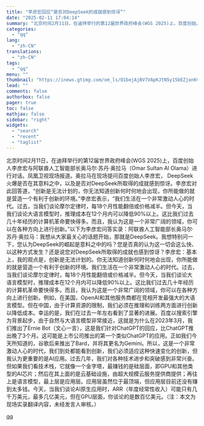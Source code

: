 ```yaml
---
title: "李彦宏回应“是否对DeepSeek的成就感到惊讶”"
date: "2025-02-11 17:04:14"
summary: "北京时间2月11日，在迪拜举行的第12届世界政府峰会(WGS 2025)上，百度创始人李彦宏与阿联酋..."
categories:
  - "qq"
lang:
  - "zh-CN"
translations:
  - "zh-CN"
tags:
  - "qq"
menu: ""
thumbnail: "https://inews.gtimg.com/om_ls/O1bejAjBV7VApKJtN5y15bEZjonKvDKM5dtt1vDfrDwPQAA_640360/0"
lead: ""
comments: false
authorbox: false
pager: true
toc: false
mathjax: false
sidebar: "right"
widgets:
  - "search"
  - "recent"
  - "taglist"
---
```


北京时间2月11日，在迪拜举行的第12届世界政府峰会(WGS 2025)上，百度创始人李彦宏与阿联酋人工智能部长奥马尔·苏丹·奥拉马（Omar Sultan Al Olama）进行对话。凤凰卫视现场报道。奥拉马在现场提问百度创始人李彦宏， DeepSeek火爆是否在其意料之中，以及是否对DeepSeek所取得的成就感到惊讶。李彦宏对此回答道，“创新是无法计划的，你无法知道创新何时何地会出现，你所能做的就是营造一个有利于创新的环境。”李彦宏表示，“我们生活在一个非常激动人心的时代。过去，当我们谈论摩尔定律时，每18个月性能翻倍或价格减半。但今天，当我们谈论大语言模型时，推理成本在12个月内可以降低90%以上。这比我们过去几十年经历的计算机革命要快得多。而且，我认为这是一个非常广阔的领域，你可以在各种方向上进行创新。”以下为李彦宏问答实录：阿联酋人工智能部长奥马尔·苏丹·奥拉马：我想从大家最关心的话题开始，那就是DeepSeek。我想特别问一下，您认为DeepSeek的崛起是意料之中的吗？您是否真的认为这一切会这么快、以这种方式发生？还是说您对DeepSeek所取得的成就也感到惊讶？李彦宏：基本上，我的观点是，创新是无法计划的。你无法知道创新何时何地会出现，你所能做的就是营造一个有利于创新的环境。我们生活在一个非常激动人心的时代。过去，当我们谈论摩尔定律时，每18个月性能翻倍或价格减半。但今天，当我们谈论大语言模型时，推理成本在12个月内可以降低90%以上。这比我们过去几十年经历的计算机革命要快得多。而且，我认为这是一个非常广阔的领域，你可以在各种方向上进行创新。例如，在美国，OpenAI和其他服务商都在竞相开发最强大的大语言模型。但在中国，由于计算资源的限制，我们必须在推理和训练两方面进行创新以降低成本。幸运的是，我们在过去一年左右看到了显著的进展。百度以搜索引擎为背景起步，由于自然与大语言模型非常接近，这就是为什么在2023年3月，我们推出了Ernie Bot（文心一言），这是我们针对ChatGPT的回应，比ChatGPT推出晚了3个月。这可能是上市公司推出的第一个类似ChatGPT的应用。正如我们今天所知道的，谷歌后来推出了Bard，并将其更名为Gemini。所以，这是一个非常激动人心的时代，我们到处都能看到创新，我们必须适应这种快速变化的创新，但我认为更重要的是AI应用。过去几年，我们对各种技术进步和突破感到非常兴奋。但如果我们看技术栈，它就像一个金字塔，最赚钱的是硅层面，即GPU和其他类型的AI芯片；然后在其上面的是云基础设施，由超大规模云服务提供商提供；再往上是语言模型，最上层是应用层。应用层虽然位于最顶端，但应用层目前还没有赚到太多钱。今天，当我们谈论AI原生应用时，ARR（年度经常性收入）可能只有几千万美元，最多几亿美元，但在GPU层面，你谈论的是数百亿美元。（注：本文为现场实录翻译内容，未经发言人审核。）

[qq](https://new.qq.com/rain/a/20250211A06FNQ00)
